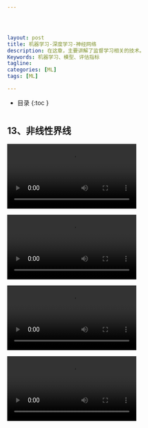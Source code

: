 ```yaml
---




layout: post
title: 机器学习-深度学习-神经网络
description: 在这章，主要讲解了监督学习相关的技术。
Keywords: 机器学习、模型、评估指标
tagline: 
categories: [ML]
tags: [ML]

---
```




* 目录
 {:toc  }
# 

<!--## 1、欢迎

你好！ 欢迎来到神经网络部分！ 本节将基于你先前在感知算法部分中开始的示例部分进行拓展。因此，你可能会看到一些你以前看过的视频。 如果你需要回顾，可以再学习一遍。如果你不需要回顾，可以直接跳过它们，继续学习新内容。

## 2、简介

<video src="/Users/weixu/github/hetaodie.github.io/assets/media/uda-ml/deep/sd/1-t.mp4"></video>

## 3、分类问题

神经网络是机器学习中的一个模型，可以用于两类问题的解答：

分类：把数据划分成不同的类别
回归：建立数据间的连续关系
首先，来解决神经网络的分类问题
我们开始吧！我们首先将解释什么是分类问题，并用一个简单的例子进行讲解。


<video src="/Users/weixu/github/hetaodie.github.io/assets/media/uda-ml/deep/sd/2-t.mp4"></video>


## 4、分类问题2

<video src="/Users/weixu/github/hetaodie.github.io/assets/media/uda-ml/deep/sd/3-t.mp4"></video>


## 5、线性界面

<video src="/Users/weixu/github/hetaodie.github.io/assets/media/uda-ml/deep/sd/4-t.mp4"></video>

## 6、更高维度的界线

<video src="/Users/weixu/github/hetaodie.github.io/assets/media/uda-ml/deep/sd/5-t.mp4"></video>
修正：视频中表格下方的箭头囊括范围应不包含最后一列。

## 7、感知器

<video src="/Users/weixu/github/hetaodie.github.io/assets/media/uda-ml/deep/sd/6-t.mp4"></video>
备注：视频 03:24 处的函数应改为 y = 0 if x < 0。

## 8、用感知器实现简单逻辑运算

在这节课，我们要用感知器实现简单的逻辑运算。你将会为最常见的逻辑运算符创建感知器：AND（与）、OR（或） 和 NOT （非）。然后，我们将看看如何处理比较难的 XOR（异或）运算符。我们开始吧！

用感知器实现逻辑运算 - AND （“与”）

<video src="/Users/weixu/github/hetaodie.github.io/assets/media/uda-ml/deep/sd/7-t.mp4"></video>

AND 感知器的权重和偏差是什么？
将权重（weight1、weight2）和偏差 bias 设为正确的值，以便如上所示地计算 AND 运算。



```python
import pandas as pd

# TODO: Set weight1, weight2, and bias
weight1 = 0.0
weight2 = 0.0
bias = 0.0


# DON'T CHANGE ANYTHING BELOW
# Inputs and outputs
test_inputs = [(0, 0), (0, 1), (1, 0), (1, 1)]
correct_outputs = [False, False, False, True]
outputs = []

# Generate and check output
for test_input, correct_output in zip(test_inputs, correct_outputs):
    linear_combination = weight1 * test_input[0] + weight2 * test_input[1] + bias
    output = int(linear_combination >= 0)
    is_correct_string = 'Yes' if output == correct_output else 'No'
    outputs.append([test_input[0], test_input[1], linear_combination, output, is_correct_string])

# Print output
num_wrong = len([output[4] for output in outputs if output[4] == 'No'])
output_frame = pd.DataFrame(outputs, columns=['Input 1', '  Input 2', '  Linear Combination', '  Activation Output', '  Is Correct'])
if not num_wrong:
    print('Nice!  You got it all correct.\n')
else:
    print('You got {} wrong.  Keep trying!\n'.format(num_wrong))
print(output_frame.to_string(index=False))

```

**用感知器实现逻辑运算 - OR （“或”）**



![img](/Users/weixu/github/hetaodie.github.io/assets/media/uda-ml/deep/sd/8-i0.png)



OR 感知器和 AND 感知器很相似。在下图中，OR 感知器和 AND 感知器的直线一样，只是直线往下移动了。你可以如何处理权重和/或偏差以实现这一效果？请使用下面的 AND 感知器来创建一个 OR 感知器。



![img](/Users/weixu/github/hetaodie.github.io/assets/media/uda-ml/deep/sd/8-i1.png)

**习题 2/4**

从 AND 感知器变成 OR 感知器的两种方法是什么？

- 增大权重
- 减小权重
- 增大单个权重
- 减小单个权重
- 增大偏差大小
- 减小偏差大小

**用感知器实现逻辑运算 - NOT （"非”）**

和我们刚刚研究的其他感知器不一样，NOT 运算仅关心一个输入。如果输入是 `1`，则运算返回 `0`，如果输入是 `0`，则返回 `1`。感知器的其他输入被忽略了。

在此测验中，你将设置权重（`weight1`、`weight2`）和偏差 `bias`，以便对第二个输入进行 NOT 运算，并忽略第一个输入。



```python
import pandas as pd

# TODO: Set weight1, weight2, and bias
weight1 = 0.0
weight2 = 0.0
bias = 0.0


# DON'T CHANGE ANYTHING BELOW
# Inputs and outputs
test_inputs = [(0, 0), (0, 1), (1, 0), (1, 1)]
correct_outputs = [True, False, True, False]
outputs = []

# Generate and check output
for test_input, correct_output in zip(test_inputs, correct_outputs):
    linear_combination = weight1 * test_input[0] + weight2 * test_input[1] + bias
    output = int(linear_combination >= 0)
    is_correct_string = 'Yes' if output == correct_output else 'No'
    outputs.append([test_input[0], test_input[1], linear_combination, output, is_correct_string])

# Print output
num_wrong = len([output[4] for output in outputs if output[4] == 'No'])
output_frame = pd.DataFrame(outputs, columns=['Input 1', '  Input 2', '  Linear Combination', '  Activation Output', '  Is Correct'])
if not num_wrong:
    print('Nice!  You got it all correct.\n')
else:
    print('You got {} wrong.  Keep trying!\n'.format(num_wrong))
print(output_frame.to_string(index=False))

```


<video src="/Users/weixu/github/hetaodie.github.io/assets/media/uda-ml/deep/sd/8-t.mp4"></video>

**用感知器实现逻辑运算 - XOR （“异或”）**



![img](/Users/weixu/github/hetaodie.github.io/assets/media/uda-ml/deep/sd/8-i2.png)



**测验：构建一个 XOR 多层感知器**

现在我们使用 AND、NOT 和 OR 感知器构建一个多层感知器，以便创建 XOR 逻辑！

下面的神经网络包含三个感知器：A、B 和 C。最后一个 (AND) 已经提供给你了。神经网络的输入来自第一个节点。输出来自最后一个节点。

上面的多层感知器计算出 XOR。每个感知器都是 AND、OR 和 NOT 的逻辑运算。但是，感知器 A、B、C 和 D 并不表明它们的运算。在下面的测验中，请为四个感知器设置正确的运算，以便计算 XOR。



![img](/Users/weixu/github/hetaodie.github.io/assets/media/uda-ml/deep/sd/8-i3.png)

**习题 4/4**

在 XOR 神经网络中为感知器设置运算。

*Checkmark* These are the correct matches.

**感知器           运算符**

A                        AND

B                       OR

C                      NOT


## 9、为何称为“神经网络”？

<video src="/Users/weixu/github/hetaodie.github.io/assets/media/uda-ml/deep/sd/9-t.mp4"></video>

## 10、感知器技巧 - 计算机如何“学习”分类？
感知器技巧 - 计算机如何“学习”分类？
在上一部分，你使用你自己的逻辑和数学知识为某些最常见的逻辑运算符创建了感知器。 但是在现实生活中，除了这些非常简单的形式，我们人类是无法靠自己构建这些感知器函数，找到用于分类的曲线的。

下面的视频将告诉你，计算机如何根据我们人类给出的结果，来自己进行构建感知器函数。对于这一点，有一个非常棒的技巧能帮到我们。

<video src="/Users/weixu/github/hetaodie.github.io/assets/media/uda-ml/deep/sd/10-t.mp4"></video>

![img](/Users/weixu/github/hetaodie.github.io/assets/media/uda-ml/deep/sd/10-i1.png)



### 练习题

被错误分类的点，希望斜线离自己更近，还是更远？

- 更近
- 更远



<video src="/Users/weixu/github/hetaodie.github.io/assets/media/uda-ml/deep/sd/11-t.mp4"></video>

整个数据集中的每一个点都会把分类的结果提供给感知器（分类函数），并调整感知器。——这就是计算机在神经网络算法中，找寻最优感知器的原理。


## 11、感知器算法

掌握了感知器技巧后，我们就可以编写完整的感知器运算的算法了！

下面的视频将介绍感知器算法的伪代码，现在你还不需要担心什么是学习速率（learning rate），我们在之后的课程中会详细介绍为什么这里的伪代码中有学习率。

在视频下面的测验中，你将有机会用 Python 将其编成代码，并看看自己的感知器分类成果。加油！
<video src="/Users/weixu/github/hetaodie.github.io/assets/media/uda-ml/deep/sd/12-t.mp4"></video>

**编写感知器算法**

该编写代码了！在此练习中，你将实现感知器算法以分类下面的数据（位于文件 data.csv 中）。



![img](/Users/weixu/github/hetaodie.github.io/assets/media/uda-ml/deep/sd/11-i1.png)



感知器步骤如下所示。对于坐标轴为 (p,q)(p,q) 的点，标签 y，以及等式 $$\hat{y} = step(w_1x_1 + w_2x_2 + b)y^=step(w1x1+w2x2+b) $$

给出的预测

- 如果点分类正确，则什么也不做。
- 如果点分类为正，但是标签为负，则分别减去 $$\alpha p, \alpha q,αp,αq, $$和 $$\alphaα$$ 至$$ w_1, w_2,w1,w2,$$ 和$$ bb$$
- 如果点分类为负，但是标签为正，则分别将 $$\alpha p, \alpha q,αp,αq,$$ 和 $$\alphaα $$加到$$ w_1, w_2,w1,w2, $$和 $$bb$$ 上。

然后点击`测试运行`绘出感知器算法给出的解决方案。它实际上会画出一组虚线，显示算法如何接近最佳解决方案（用黑色实线表示）。

请随意改动算法的参数（epoch 数量、学习速率，甚至随机化初始参数），看看初始条件对解决方案有何影响！



```python
import numpy as np
# Setting the random seed, feel free to change it and see different solutions.
np.random.seed(42)

def stepFunction(t):
    if t >= 0:
        return 1
    return 0

def prediction(X, W, b):
    return stepFunction((np.matmul(X,W)+b)[0])

# TODO: Fill in the code below to implement the perceptron trick.
# The function should receive as inputs the data X, the labels y,
# the weights W (as an array), and the bias b,
# update the weights and bias W, b, according to the perceptron algorithm,
# and return W and b.
def perceptronStep(X, y, W, b, learn_rate = 0.01):
    # Fill in code
    return W, b
    
# This function runs the perceptron algorithm repeatedly on the dataset,
# and returns a few of the boundary lines obtained in the iterations,
# for plotting purposes.
# Feel free to play with the learning rate and the num_epochs,
# and see your results plotted below.
def trainPerceptronAlgorithm(X, y, learn_rate = 0.01, num_epochs = 25):
    x_min, x_max = min(X.T[0]), max(X.T[0])
    y_min, y_max = min(X.T[1]), max(X.T[1])
    W = np.array(np.random.rand(2,1))
    b = np.random.rand(1)[0] + x_max
    # These are the solution lines that get plotted below.
    boundary_lines = []
    for i in range(num_epochs):
        # In each epoch, we apply the perceptron step.
        W, b = perceptronStep(X, y, W, b, learn_rate)
        boundary_lines.append((-W[0]/W[1], -b/W[1]))
    return boundary_lines

```



```python
def perceptronStep(X, y, W, b, learn_rate = 0.01):
    for i in range(len(X)):
        y_hat = prediction(X[i],W,b)
        if y[i]-y_hat == 1:
            W[0] += X[i][0]*learn_rate
            W[1] += X[i][1]*learn_rate
            b += learn_rate
        elif y[i]-y_hat == -1:
            W[0] -= X[i][0]*learn_rate
            W[1] -= X[i][1]*learn_rate
            b -= learn_rate
    return W, b

```

[需要的数据](/Users/weixu/github/hetaodie.github.io/assets/media/uda-ml/deep/sd/11-1data.csv)





## 12、非线性界线

<video src="/Users/weixu/github/hetaodie.github.io/assets/media/uda-ml/deep/sd/13-t.mp4"></video>-->

## 13、非线性界线
<video src="/Users/weixu/github/hetaodie.github.io/assets/media/uda-ml/deep/sd/14-t.mp4"></video>

<video src="/Users/weixu/github/hetaodie.github.io/assets/media/uda-ml/deep/sd/15-t.mp4"></video>

<video src="/Users/weixu/github/hetaodie.github.io/assets/media/uda-ml/deep/sd/16-t.mp4"></video>

<video src="/Users/weixu/github/hetaodie.github.io/assets/media/uda-ml/deep/sd/17-t.mp4"></video>

<!--<video src="/Users/weixu/github/hetaodie.github.io/assets/media/uda-ml/deep/sd/18-t.mp4"></video>

<video src="/Users/weixu/github/hetaodie.github.io/assets/media/uda-ml/deep/sd/19-t.mp4"></video>

<video src="/Users/weixu/github/hetaodie.github.io/assets/media/uda-ml/deep/sd/20-t.mp4"></video>

<video src="/Users/weixu/github/hetaodie.github.io/assets/media/uda-ml/deep/sd/21-t.mp4"></video>

<video src="/Users/weixu/github/hetaodie.github.io/assets/media/uda-ml/deep/sd/22-t.mp4"></video>

<video src="/Users/weixu/github/hetaodie.github.io/assets/media/uda-ml/deep/sd/23-t.mp4"></video>

<video src="/Users/weixu/github/hetaodie.github.io/assets/media/uda-ml/deep/sd/24-t.mp4"></video>

<video src="/Users/weixu/github/hetaodie.github.io/assets/media/uda-ml/deep/sd/25-t.mp4"></video>

<video src="/Users/weixu/github/hetaodie.github.io/assets/media/uda-ml/deep/sd/26-t.mp4"></video>

<video src="/Users/weixu/github/hetaodie.github.io/assets/media/uda-ml/deep/sd/27-t.mp4"></video>

<video src="/Users/weixu/github/hetaodie.github.io/assets/media/uda-ml/deep/sd/28-t.mp4"></video>

<video src="/Users/weixu/github/hetaodie.github.io/assets/media/uda-ml/deep/sd/29-t.mp4"></video>

<video src="/Users/weixu/github/hetaodie.github.io/assets/media/uda-ml/deep/sd/30-t.mp4"></video>

<video src="/Users/weixu/github/hetaodie.github.io/assets/media/uda-ml/deep/sd/31-t.mp4"></video>

<video src="/Users/weixu/github/hetaodie.github.io/assets/media/uda-ml/deep/sd/32-t.mp4"></video>

<video src="/Users/weixu/github/hetaodie.github.io/assets/media/uda-ml/deep/sd/33-t.mp4"></video>

<video src="/Users/weixu/github/hetaodie.github.io/assets/media/uda-ml/deep/sd/34-t.mp4"></video>

<video src="/Users/weixu/github/hetaodie.github.io/assets/media/uda-ml/deep/sd/35-t.mp4"></video>-->